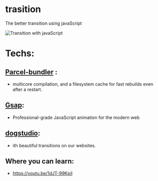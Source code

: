 # trasition
The better transition using javaScript

![Transition with javaScript](https://media.giphy.com/media/dX9I4W637UeMaMhyUE/giphy.gif)

# Techs:

## [Parcel-bundler](https://parceljs.org/) :
- multicore compilation, and a filesystem cache for fast rebuilds even after a restart.

## [Gsap](https://greensock.com/gsap/):
- Professional-grade JavaScript animation for the modern web

## [dogstudio](https://highway.js.org/):
- ith beautiful transitions on our websites. 

## Where you can learn:
- https://youtu.be/1dJT-99KpiI

